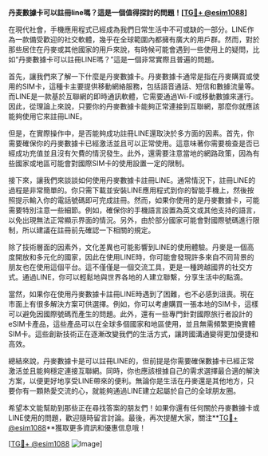 **丹麦數據卡可以註冊line嗎？這是一個值得探討的問題！[[TG💪+ @esim1088](https://t.me/s/esim1088)]**

在現代社會，手機應用程式已經成為我們日常生活中不可或缺的一部分。LINE作為一款備受歡迎的社交軟體，幾乎在全球範圍內都擁有廣大的用戶群。然而，對於那些居住在丹麥或其他國家的用戶來說，有時候可能會遇到一些使用上的疑問，比如“丹麥數據卡可以註冊LINE嗎？”這是一個非常實際且普遍的問題。

首先，讓我們來了解一下什麼是丹麥數據卡。丹麥數據卡通常是指在丹麥購買或使用的SIM卡，這種卡主要提供移動網絡服務，包括語音通話、短信和數據流量等。而LINE是一款基於互聯網的即時通訊軟體，它需要通過Wi-Fi或移動數據來運行。因此，從理論上來說，只要你的丹麥數據卡能夠正常連接到互聯網，那麼你就應該能夠使用它來註冊LINE。

但是，在實際操作中，是否能夠成功註冊LINE還取決於多方面的因素。首先，你需要確保你的丹麥數據卡已經激活並且可以正常使用。這意味著你需要檢查是否已經成功充值並且沒有欠費的情況發生。此外，還需要注意當地的網路政策，因為有些國家或地區可能會對國際SIM卡的使用設置一定的限制。

接下來，讓我們來談談如何使用丹麥數據卡註冊LINE。通常情況下，註冊LINE的過程是非常簡單的。你只需下載並安裝LINE應用程式到你的智能手機上，然後按照提示輸入你的電話號碼即可完成註冊。然而，如果你使用的是丹麥數據卡，可能需要特別注意一些細節。例如，確保你的手機語言設置為英文或其他支持的語言，以免出現無法正常顯示界面的情況。另外，由於部分國家可能會對國際號碼進行限制，所以建議在註冊前先確認一下相關的規定。

除了技術層面的因素外，文化差異也可能影響到LINE的使用體驗。丹麥是一個高度開放和多元化的國家，因此在使用LINE時，你可能會發現許多來自不同背景的朋友也在使用這個平台。這不僅僅是一個交流工具，更是一種跨越國界的社交方式。通過LINE，你可以輕鬆地與世界各地的人建立聯繫，分享生活中的點滴。

當然，如果你在使用丹麥數據卡註冊LINE時遇到了困難，也不必感到沮喪。現在市面上有很多解決方案可供選擇。例如，你可以考慮購買一張本地的SIM卡，這樣可以避免因國際號碼而產生的問題。此外，還有一些專門針對國際旅行者設計的eSIM卡產品，這些產品可以在全球多個國家和地區使用，並且無需頻繁更換實體SIM卡。這些創新技術正在逐漸改變我們的生活方式，讓跨國溝通變得更加便捷和高效。

總結來說，丹麥數據卡是可以註冊LINE的，但前提是你需要確保數據卡已經正常激活並且能夠穩定連接互聯網。同時，你也應該根據自己的需求選擇最合適的解決方案，以便更好地享受LINE帶來的便利。無論你是生活在丹麥還是其他地方，只要你有一顆熱愛交流的心，就能夠通過LINE建立起屬於自己的全球朋友圈。

希望本文能幫助到那些正在尋找答案的朋友們！如果你還有任何關於丹麥數據卡或LINE使用的問題，歡迎隨時留言討論。最後，再次提醒大家，關注**[TG💪+ @esim1088](https://t.me/s/esim1088)**獲取更多資訊和優惠信息哦！

[[TG💪+ @esim1088](https://t.me/s/esim1088) ![Image](https://i.postimg.cc/4NQfJmqS/Snipaste-2025-05-13-00-14-12.png)]